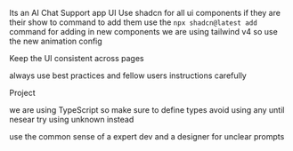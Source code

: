 Its an AI Chat Support app
UI
Use shadcn for all ui components if they are their show to command to add them
use the `npx shadcn@latest add` command for adding in new components
we are using tailwind v4 so use the new animation config

Keep the UI consistent across pages

always use best practices and fellow users instructions carefully

Project

we are using TypeScript so make sure to define types
avoid using any until nesear try using unknown instead

use the common sense of a expert dev and a designer for unclear prompts
